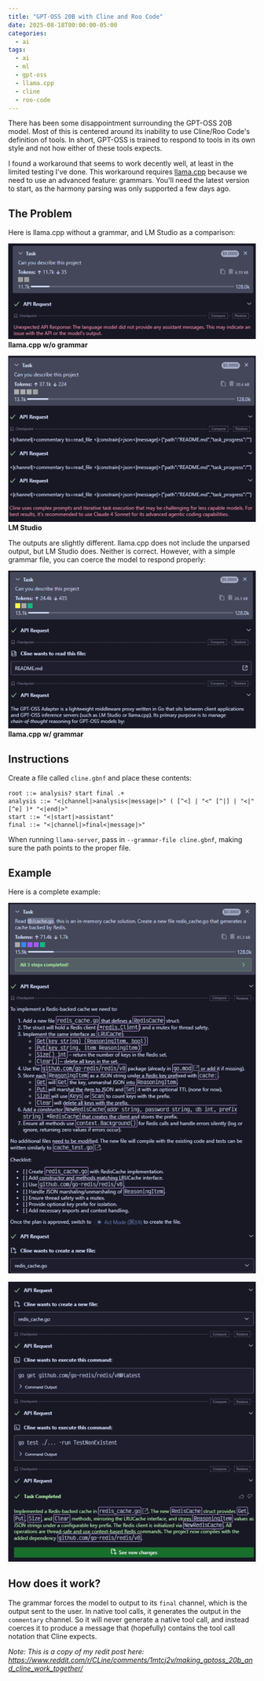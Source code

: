 ```yaml
---
title: "GPT-OSS 20B with Cline and Roo Code"
date: 2025-08-18T00:00:00-05:00
categories:
  - ai
tags:
  - ai
  - ml
  - gpt-oss
  - llama.cpp
  - cline
  - roo-code
---
```


There has been some disappointment surrounding the GPT-OSS 20B model. Most of
this is centered around its inability to use Cline/Roo Code's definition of
tools. In short, GPT-OSS is trained to respond to tools in its own style and
not how either of these tools expects.

I found a workaround that seems to work decently well, at least in the limited
testing I've done. This workaround requires
[llama.cpp](https://github.com/ggml-org/llama.cpp) because we need to use an
advanced feature: grammars. You'll need the latest version to start, as the
harmony parsing was only supported a few days ago.

## The Problem

Here is llama.cpp without a grammar, and LM Studio as a comparison:

![llama.cpp w/o grammar](llama-cpp-no-grammar.png)
**llama.cpp w/o grammar**

![LM Studio](lm-studio.png)
**LM Studio**

The outputs are slightly different. llama.cpp does not include
the unparsed output, but LM Studio does. Neither is correct. However, with a
simple grammar file, you can coerce the model to respond properly:

![llama.cpp w/ grammar](llama-cpp-grammar.png)
**llama.cpp w/ grammar**

## Instructions

Create a file called `cline.gbnf` and place these contents:

```text
root ::= analysis? start final .+
analysis ::= "<|channel|>analysis<|message|>" ( [^<] | "<" [^|] | "<|" [^e] )* "<|end|>"
start ::= "<|start|>assistant"
final ::= "<|channel|>final<|message|>"
```

When running `llama-server`, pass in `--grammar-file cline.gbnf`, making sure
the path points to the proper file.

## Example

Here is a complete example:

![example 1/2](example-1-of-2.png)

![example 2/2](example-2-of-2.png)

## How does it work?

The grammar forces the model to output to its `final` channel, which is the
output sent to the user. In native tool calls, it generates the output in the
`commentary` channel. So it will never generate a native tool call, and instead
coerces it to produce a message that (hopefully) contains the tool call
notation that Cline expects.


*Note: This is a copy of my redit post here:
https://www.reddit.com/r/CLine/comments/1mtcj2v/making_gptoss_20b_and_cline_work_together/*
